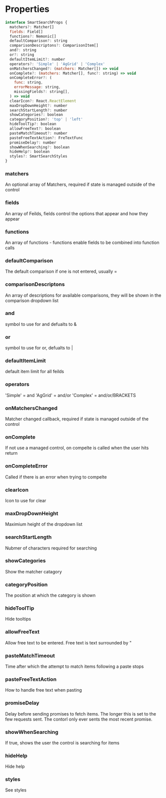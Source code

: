 # Properties

```js
interface SmartSearchProps {
  matchers?: Matcher[]
  fields: Field[]
  functions?: Nemonic[]
  defaultComparison?: string
  comparisonDescriptons?: ComparisonItem[]
  and?: string
  or?: string
  defaultItemLimit?: number
  operators?: 'Simple' | 'AgGrid' | 'Complex'
  onMatchersChanged?: (matchers: Matcher[]) => void
  onComplete?: (matchers: Matcher[], func?: string) => void
  onCompleteError?: (
    func: string,
    errorMessage: string,
    missingFields?: string[],
  ) => void
  clearIcon?: React.ReactElement
  maxDropDownHeight?: number
  searchStartLength?: number
  showCategories?: boolean
  categoryPosition?: 'top' | 'left'
  hideToolTip?: boolean
  allowFreeText?: boolean
  pasteMatchTimeout?: number
  pasteFreeTextAction?: FreTextFunc
  promiseDelay?: number
  showWhenSearching?: boolean
  hideHelp?: boolean
  styles?: SmartSearchStyles
}
```

### matchers
An optional array of Matchers, required if state is managed outside of the control

### fields
An array of Feilds, fields control the options that appear and how they appear

### functions
An array of functions - functions enable fields to be combined into function calls

###  defaultComparison
The default comparison if one is not entered, usually =

### comparisonDescriptons
An array of descriptions for available comparisons, they will be shown in the comparison dropdown list

### and
symbol to use for and defualts to &

### or
symbol to use for or, defualts to |

### defaultItemLimit
default item limit for all feilds

### operators
'Simple' = and
'AgGrid' = and/or
'Complex' = and/or/BRACKETS

### onMatchersChanged
Matcher changed callback, required if state is managed outside of the control

### onComplete
If not use a managed control, on compelte is called when the user hits return

### onCompleteError
Called if there is an error when trying to compelte

### clearIcon
Icon to use for clear

### maxDropDownHeight
Maximium height of the dropdown list

### searchStartLength
Nubmer of characters required for searching

### showCategories
Show the matcher catagory

### categoryPosition
The position at which the category is shown

### hideToolTip
Hide tooltips

### allowFreeText
Allow free text to be entered. Free text is text surrounded by "

### pasteMatchTimeout
Time after which the attempt to match items following a paste stops

### pasteFreeTextAction
How to handle free text when pasting

### promiseDelay
Delay before sending promises to fetch items. The longer this is set to the few requests sent. The contorl only ever sents the most recent promise.

### showWhenSearching
If true, shows the user the control is searching for items

### hideHelp
Hide help

### styles
See styles